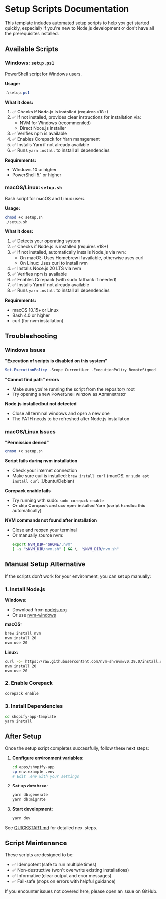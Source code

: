 # Setup Scripts Documentation

This template includes automated setup scripts to help you get started quickly, especially if you're new to Node.js development or don't have all the prerequisites installed.

## Available Scripts

### Windows: `setup.ps1`

PowerShell script for Windows users.

**Usage:**
```powershell
.\setup.ps1
```

**What it does:**
1. ✅ Checks if Node.js is installed (requires v18+)
2. ✅ If not installed, provides clear instructions for installation via:
   - NVM for Windows (recommended)
   - Direct Node.js installer
3. ✅ Verifies npm is available
4. ✅ Enables Corepack for Yarn management
5. ✅ Installs Yarn if not already available
6. ✅ Runs `yarn install` to install all dependencies

**Requirements:**
- Windows 10 or higher
- PowerShell 5.1 or higher

### macOS/Linux: `setup.sh`

Bash script for macOS and Linux users.

**Usage:**
```bash
chmod +x setup.sh
./setup.sh
```

**What it does:**
1. ✅ Detects your operating system
2. ✅ Checks if Node.js is installed (requires v18+)
3. ✅ If not installed, automatically installs Node.js via nvm:
   - On macOS: Uses Homebrew if available, otherwise uses curl
   - On Linux: Uses curl to install nvm
4. ✅ Installs Node.js 20 LTS via nvm
5. ✅ Verifies npm is available
6. ✅ Enables Corepack (with sudo fallback if needed)
7. ✅ Installs Yarn if not already available
8. ✅ Runs `yarn install` to install all dependencies

**Requirements:**
- macOS 10.15+ or Linux
- Bash 4.0 or higher
- curl (for nvm installation)

## Troubleshooting

### Windows Issues

**"Execution of scripts is disabled on this system"**
```powershell
Set-ExecutionPolicy -Scope CurrentUser -ExecutionPolicy RemoteSigned
```

**"Cannot find path" errors**
- Make sure you're running the script from the repository root
- Try opening a new PowerShell window as Administrator

**Node.js installed but not detected**
- Close all terminal windows and open a new one
- The PATH needs to be refreshed after Node.js installation

### macOS/Linux Issues

**"Permission denied"**
```bash
chmod +x setup.sh
```

**Script fails during nvm installation**
- Check your internet connection
- Make sure curl is installed: `brew install curl` (macOS) or `sudo apt install curl` (Ubuntu/Debian)

**Corepack enable fails**
- Try running with sudo: `sudo corepack enable`
- Or skip Corepack and use npm-installed Yarn (script handles this automatically)

**NVM commands not found after installation**
- Close and reopen your terminal
- Or manually source nvm:
  ```bash
  export NVM_DIR="$HOME/.nvm"
  [ -s "$NVM_DIR/nvm.sh" ] && \. "$NVM_DIR/nvm.sh"
  ```

## Manual Setup Alternative

If the scripts don't work for your environment, you can set up manually:

### 1. Install Node.js

**Windows:**
- Download from [nodejs.org](https://nodejs.org/)
- Or use [nvm-windows](https://github.com/coreybutler/nvm-windows)

**macOS:**
```bash
brew install nvm
nvm install 20
nvm use 20
```

**Linux:**
```bash
curl -o- https://raw.githubusercontent.com/nvm-sh/nvm/v0.39.0/install.sh | bash
nvm install 20
nvm use 20
```

### 2. Enable Corepack

```bash
corepack enable
```

### 3. Install Dependencies

```bash
cd shopify-app-template
yarn install
```

## After Setup

Once the setup script completes successfully, follow these next steps:

1. **Configure environment variables:**
   ```bash
   cd apps/shopify-app
   cp env.example .env
   # Edit .env with your settings
   ```

2. **Set up database:**
   ```bash
   yarn db:generate
   yarn db:migrate
   ```

3. **Start development:**
   ```bash
   yarn dev
   ```

See [QUICKSTART.md](QUICKSTART.md) for detailed next steps.

## Script Maintenance

These scripts are designed to be:
- ✅ Idempotent (safe to run multiple times)
- ✅ Non-destructive (won't overwrite existing installations)
- ✅ Informative (clear output and error messages)
- ✅ Fail-safe (stops on errors with helpful guidance)

If you encounter issues not covered here, please open an issue on GitHub.

